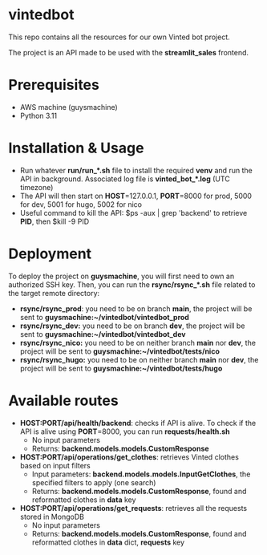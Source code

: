 # vintedbot
This repo contains all the resources for our own Vinted bot project.

The project is an API made to be used with the **streamlit_sales** frontend.



# Prerequisites

- AWS machine (guysmachine)
- Python 3.11



# Installation & Usage

- Run whatever **run/run_*.sh** file to install the required **venv** and run the API in background. Associated log file is **vinted_bot_*.log** (UTC timezone)
- The API will then start on **HOST**=127.0.0.1, **PORT**=8000 for prod, 5000 for dev, 5001 for hugo, 5002 for nico
- Useful command to kill the API: $ps -aux | grep 'backend' to retrieve **PID**, then $kill -9 PID



# Deployment

To deploy the project on **guysmachine**, you will first need to own an authorized SSH key. Then, you can run the **rsync/rsync_*.sh** file related to the target remote directory:

- **rsync/rsync_prod**: you need to be on branch **main**, the project will be sent to **guysmachine:~/vintedbot/vintedbot_prod**
- **rsync/rsync_dev:** you need to be on branch **dev**, the project will be sent to **guysmachine:~/vintedbot/vintedbot_dev**
- **rsync/rsync_nico:** you need to be on neither branch **main** nor **dev**, the project will be sent to **guysmachine:~/vintedbot/tests/nico**
- **rsync/rsync_hugo:** you need to be on neither branch **main** nor **dev**, the project will be sent to **guysmachine:~/vintedbot/tests/hugo**



# Available routes

- **HOST:PORT/api/health/backend**: checks if API is alive. To check if the API is alive using **PORT**=8000, you can run **requests/health.sh**
  - No input parameters
  - Returns: **backend.models.models.CustomResponse**
- **HOST:PORT/api/operations/get_clothes**: retrieves Vinted clothes based on input filters
  - Input parameters: **backend.models.models.InputGetClothes**, the specified filters to apply (one search)
  - Returns: **backend.models.models.CustomResponse**, found and reformatted clothes in **data** key
- **HOST:PORT/api/operations/get_requests**: retrieves all the requests stored in MongoDB
  - No input parameters
  - Returns: **backend.models.models.CustomResponse**, found and reformatted clothes in **data** dict, **requests** key
